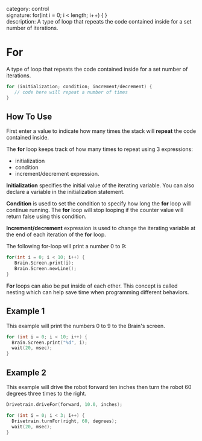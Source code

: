category: control  
signature: for(int i = 0; i < length; i++) { }  
description: A type of loop that repeats the code contained inside for a set number of iterations. 

# For

A type of loop that repeats the code contained inside for a set number of iterations.

```cpp
for (initialization; condition; increment/decrement) {
   // code here will repeat a number of times
}
```

## How To Use

First enter a value to indicate how many times the stack will **repeat** the code contained inside.

The **for** loop keeps track of how many times to repeat using 3 expressions:

* initialization
* condition
* increment/decrement expression.

**Initialization** specifies the initial value of the iterating variable. You can also declare a variable in the initialization statement.

**Condition** is used to set the condition to specify how long the **for** loop will continue running. The **for** loop will stop looping if the counter value will return false using this condition.

**Increment/decrement** expression is used to change the iterating variable at the end of each iteration of the **for** loop.

The following for-loop will print a number 0 to 9:

```cpp
for(int i = 0; i < 10; i++) {
   Brain.Screen.print(i);
   Brain.Screen.newLine();
}
```

**For** loops can also be put inside of each other. This concept is called nesting which can help save time when programming different behaviors.

## Example 1

This example will print the numbers 0 to 9 to the Brain's screen.

```cpp
for (int i = 0; i < 10; i++) {
  Brain.Screen.print("%d", i);
  wait(20, msec);
}
```
## Example 2

This example will drive the robot forward ten inches then turn the robot 60 degrees three times to the right. 

```cpp
Drivetrain.driveFor(forward, 10.0, inches);

for (int i = 0; i < 3; i++) {
  Drivetrain.turnFor(right, 60, degrees);
  wait(20, msec);
}
```

<advanced>
</advanced>